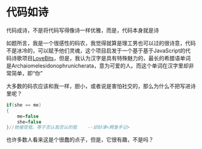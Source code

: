 # 代码如诗

代码成诗，不是将代码写得像诗一样优雅，而是，代码本身就是诗

如题所言，我是一个很感性的码农，我觉得就算是理工男也可以过的很诗意，代码不是冰冷的，可以赋予他们灵魂，这个项目启发于一个基于基于JavaScript的代码诗歌项目[LoveBits](https://github.com/muratkemaldar/lovebits)，但是，我认为汉字是具有特殊魅力的，最长的希腊语单词是Archaiomelesidonophrunicherata，意为可爱的人。而这个单词在汉字里却非常简单，即“你”



大多数的码农应该和我一样，胆小，或者说是害怕社交的，那么为什么不把写进诗里呢？

```c++
if(she == me)
{
    me=false
    she=false
}//她接受我，等于否认我否认的我    --邱妙津<鳄鱼手记>
```

也许多数人看来这是个很蠢的点子，但是，它很有趣，不是吗？
